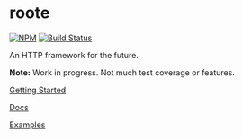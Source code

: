 # roote
[![NPM](https://nodei.co/npm/roote.png)](http://npm.im/roote)
[![Build Status](https://travis-ci.org/thesbros/roote.svg?branch=master)](https://travis-ci.org/thesbros/roote)

An HTTP framework for the future.

**Note:** Work in progress. Not much test coverage or features.

[Getting Started][getting-started]

[Docs][docs]

[Examples][examples]


[getting-started]: https://github.com/thesbros/roote/blob/develop/docs/getting-started.md
[docs]: https://github.com/thesbros/roote/tree/develop/docs
[examples]: https://github.com/thesbros/roote/tree/develop/docs/examples
